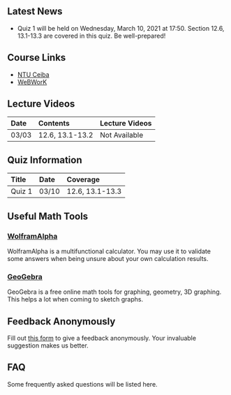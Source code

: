 ## Latest News
- Quiz 1 will be held on Wednesday, March 10, 2021 at 17:50. Section 12.6, 13.1-13.3 are covered in this quiz. Be well-prepared!

## Course Links
- [NTU Ceiba](https://ceiba.ntu.edu.tw/)
- [WeBWorK](http://webwork.math.ntu.edu.tw/webwork2/1092MATH4008_07/)

## Lecture Videos
| Date  | Contents        | Lecture Videos |
|:------|:----------------|:---------------|
| 03/03 | 12.6, 13.1-13.2 | Not Available  |

## Quiz Information
| Title  | Date  | Coverage        |
|:-------|:------|:----------------|
| Quiz 1 | 03/10 | 12.6, 13.1-13.3 |

## Useful Math Tools
### [WolframAlpha](https://www.wolframalpha.com/)
WolframAlpha is a multifunctional calculator. You may use it to validate some answers when being unsure about your own calculation results.
### [GeoGebra](https://www.geogebra.org/?lang=zh-TW)
GeoGebra is a free online math tools for graphing, geometry, 3D graphing. This helps a lot when coming to sketch graphs.

## Feedback Anonymously
Fill out [this form](https://peing.net/zh-TW/1011_cychien) to give a feedback anonymously. Your invaluable suggestion makes us better.

## FAQ
Some frequently asked questions will be listed here.
